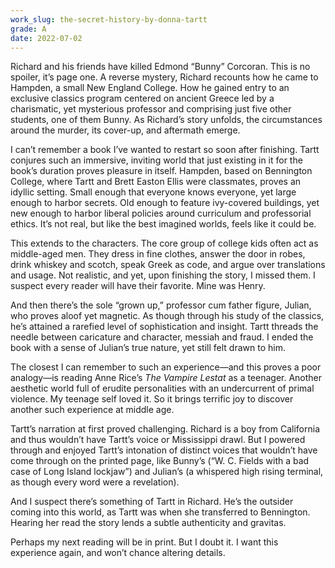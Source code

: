 ```yaml
---
work_slug: the-secret-history-by-donna-tartt
grade: A
date: 2022-07-02
---
```


Richard and his friends have killed Edmond “Bunny” Corcoran. This is no spoiler, it’s page one. A reverse mystery, Richard recounts how he came to Hampden, a small New England College. How he gained entry to an exclusive classics program centered on ancient Greece led by a charismatic, yet mysterious professor and comprising just five other students, one of them Bunny. As Richard’s story unfolds, the circumstances around the murder, its cover-up, and aftermath emerge.

<!-- end -->

I can’t remember a book I’ve wanted to restart so soon after finishing. Tartt conjures such an immersive, inviting world that just existing in it for the book’s duration proves pleasure in itself. Hampden, based on Bennington College, where Tartt and Brett Easton Ellis were classmates, proves an idyllic setting. Small enough that everyone knows everyone, yet large enough to harbor secrets. Old enough to feature ivy-covered buildings, yet new enough to harbor liberal policies around curriculum and professorial ethics. It’s not real, but like the best imagined worlds, feels like it could be.

This extends to the characters. The core group of college kids often act as middle-aged men. They dress in fine clothes, answer the door in robes, drink whiskey and scotch, speak Greek as code, and argue over translations and usage. Not realistic, and yet, upon finishing the story, I missed them. I suspect every reader will have their favorite. Mine was Henry.

And then there’s the sole “grown up,” professor cum father figure, Julian, who proves aloof yet magnetic. As though through his study of the classics, he’s attained a rarefied level of sophistication and insight. Tartt threads the needle between caricature and character, messiah and fraud. I ended the book with a sense of Julian’s true nature, yet still felt drawn to him.

The closest I can remember to such an experience—and this proves a poor analogy—is reading Anne Rice’s <span data-work-slug="the-vampire-lestat-by-anne-rice">_The Vampire Lestat_</span> as a teenager. Another aesthetic world full of erudite personalities with an undercurrent of primal violence. My teenage self loved it. So it brings terrific joy to discover another such experience at middle age.

Tartt’s narration at first proved challenging. Richard is a boy from California and thus wouldn’t have Tartt’s voice or Mississippi drawl. But I powered through and enjoyed Tartt’s intonation of distinct voices that wouldn’t have come through on the printed page, like Bunny’s (“W. C. Fields with a bad case of Long Island lockjaw”) and Julian’s (a whispered high rising terminal, as though every word were a revelation).

And I suspect there’s something of Tartt in Richard. He’s the outsider coming into this world, as Tartt was when she transferred to Bennington. Hearing her read the story lends a subtle authenticity and gravitas.

Perhaps my next reading will be in print. But I doubt it. I want this experience again, and won’t chance altering details.